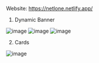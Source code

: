 Website: https://netlone.netlify.app/

1. Dynamic Banner

![image](https://user-images.githubusercontent.com/72083631/174245106-0689b428-acd9-43d7-9f18-fd74b13bc400.png)
![image](https://user-images.githubusercontent.com/72083631/174245228-e5ff1ff8-ede3-430c-bf75-680d952c3308.png)
![image](https://user-images.githubusercontent.com/72083631/174245269-5dcd7f61-53c0-46ea-8cdb-a02d03ee88c4.png)

2. Cards

![image](https://user-images.githubusercontent.com/72083631/174245394-75b32b35-92b3-45df-9399-e97d7d803f39.png)


